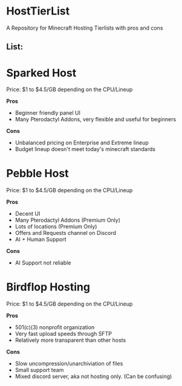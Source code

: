 # HostTierList
A Repository for Minecraft Hosting Tierlists with pros and cons

## List:

# Sparked Host
Price: $1 to $4.5/GB depending on the CPU/Lineup

**Pros**
- Beginner friendly panel UI
- Many Pterodactyl Addons, very flexible and useful for beginners

**Cons**
- Unbalanced pricing on Enterprise and Extreme lineup
- Budget lineup doesn't meet today's minecraft standards

# Pebble Host
Price: $1 to $4.5/GB depending on the CPU/Lineup

**Pros**
- Decent UI
- Many Pterodactyl Addons (Premium Only)
- Lots of locations (Premium Only)
- Offers and Requests channel on Discord
- AI + Human Support

**Cons**
- AI Support not reliable

# Birdflop Hosting
Price: $1 to $4.5/GB depending on the CPU/Lineup

**Pros**
- 501(c)(3) nonprofit organization
- Very fast upload speeds through SFTP
- Relatively more transparent than other hosts

**Cons**
- Slow uncompression/unarchiviation of files
- Small support team
- Mixed discord server, aka not hosting only. (Can be confusing)
